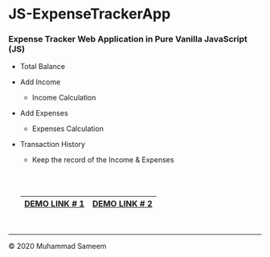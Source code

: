 # JS-ExpenseTrackerApp
### Expense Tracker Web Application in Pure Vanilla JavaScript (JS)

  - Total Balance
  - Add Income
    - Income Calculation
  - Add Expenses
    - Expenses Calculation
  - Transaction History
    - Keep the record of the Income & Expenses
    
    <br><br>
    
    | [DEMO LINK # 1](https://js-expensetracker.web.app) | [DEMO LINK # 2](https://js-expensetracker.web.app) |
    | :-------------: |:-------------:|
    
    <br>
    
----    
    
    
&copy; 2020 Muhammad Sameem  
